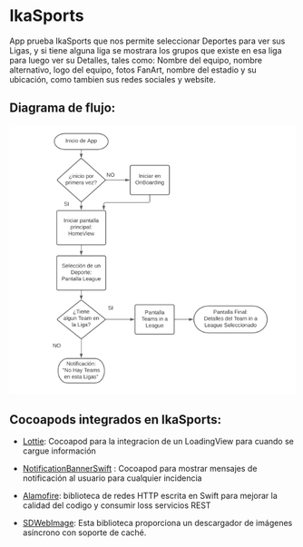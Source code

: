 # IkaSports
App prueba IkaSports que nos permite seleccionar Deportes para ver sus Ligas, y si tiene
alguna liga se mostrara los grupos que existe en esa liga para luego ver su Detalles, tales
como: Nombre del equipo, nombre alternativo, logo del equipo, fotos FanArt, nombre del estadio
y su ubicación, como tambien sus redes sociales y website.

## Diagrama de flujo:
<p align="center">
  <img src="./DiagramaIkaSports.png" alt="Diagrama" width="738">
</p>

## Cocoapods integrados en IkaSports:

  * [Lottie](https://github.com/airbnb/lottie-ios): Cocoapod para la integracion de un 
  LoadingView para cuando se cargue información
  
  * [NotificationBannerSwift](https://github.com/Daltron/NotificationBanner) : Cocoapod para 
  mostrar mensajes de notificación al usuario para
  cualquier incidencia
  
  * [Alamofire](https://github.com/Alamofire/Alamofire): biblioteca de redes HTTP escrita en 
  Swift para mejorar la calidad del codigo
  y consumir loss servicios REST
  
  * [SDWebImage](https://github.com/SDWebImage/SDWebImage): Esta biblioteca proporciona un 
  descargador de imágenes asíncrono con soporte de caché.

 
